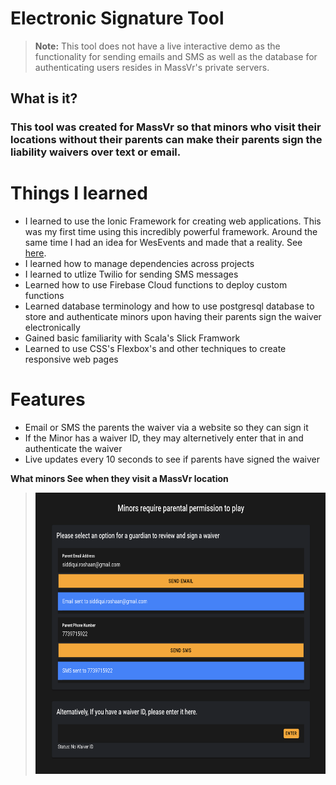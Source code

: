 # Electronic Signature Tool

> **Note:** This tool does not have a live interactive demo as the functionality for sending emails and SMS as well as the database for authenticating users resides in MassVr's private servers. 
## What is it?
### This tool was created for MassVr so that minors who visit their locations without their parents can make their parents sign the liability waivers over text or email. 

# Things I learned
- I learned to use the Ionic Framework for creating web applications. This was my first time using this incredibly powerful framework. Around the same time I had an idea for WesEvents and made that a reality. See [here](https://github.com/Rofaze21/wesevents). 
- I learned how to manage dependencies across projects 
- I learned to utlize Twilio for sending SMS messages
- Learned how to use Firebase Cloud functions to deploy custom functions
- Learned database terminology and how to use postgresql database to store and authenticate minors upon having their parents sign the waiver electronically
- Gained basic familiarity with Scala's Slick Framwork 
- Learned to use CSS's Flexbox's and other techniques to create responsive web pages

# Features
- Email or SMS the parents the waiver via a website so they can sign it
- If the Minor has a waiver ID, they may alternetively enter that in and authenticate the waiver
- Live updates every 10 seconds to see if parents have signed the waiver


**What minors See when they visit a MassVr location**
<br/>
> <img src = "Images/ElectronicSignature.png" height = 450px/>

